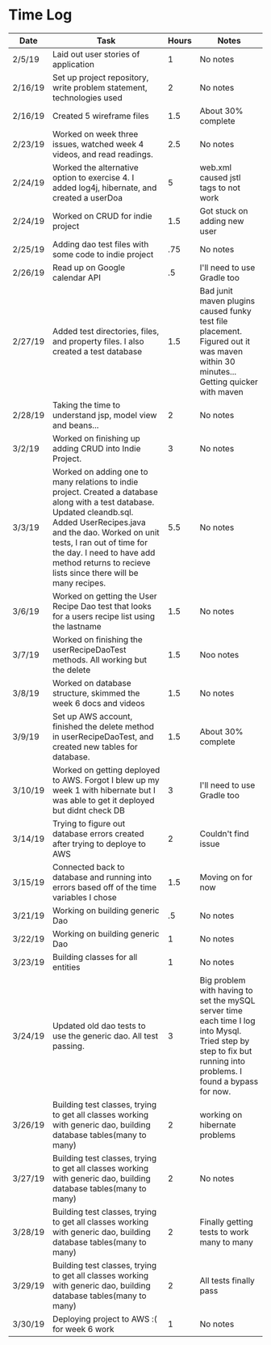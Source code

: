 # Time Log

| Date | Task | Hours | Notes|
|------|------|-------|------|
|2/5/19| Laid out user stories of application | 1 | No notes|
|2/16/19|Set up project repository, write problem statement, technologies used| 2 | No notes|
|2/16/19|Created 5 wireframe files | 1.5 | About 30% complete|
|2/23/19|Worked on week three issues, watched week 4 videos, and read readings.| 2.5 | No notes|
|2/24/19|Worked the alternative option to exercise 4.  I added log4j, hibernate, and created a userDoa| 5 | web.xml caused jstl tags to not work|
|2/24/19|Worked on CRUD for indie project | 1.5 | Got stuck on adding new user|
|2/25/19|Adding dao test files with some code to indie project| .75 | No notes|
|2/26/19|Read up on Google calendar API| .5 | I'll need to use Gradle too |
|2/27/19|Added test directories, files, and property files.  I also created a test database| 1.5| Bad junit maven plugins caused funky test file placement.  Figured out it was maven within 30 minutes... Getting quicker with maven|
|2/28/19|Taking the time to understand jsp, model view and beans...| 2 | No notes |
|3/2/19|Worked on finishing up adding CRUD into Indie Project. | 3 | No notes |
|3/3/19|Worked on adding one to many relations to indie project.  Created a database along with a test database.  Updated cleandb.sql.  Added UserRecipes.java and the dao.  Worked on unit tests, I ran out of time for the day.  I need to have add method returns to recieve lists since there will be many recipes. | 5.5 | No notes|
|3/6/19|Worked on getting the User Recipe Dao test that looks for a users recipe list using the lastname| 1.5 | No notes |
|3/7/19|Worked on finishing the userRecipeDaoTest methods.  All working but the delete | 1.5 | Noo notes|
|3/8/19|Worked on database structure, skimmed the week 6 docs and videos | 1.5 | No notes|
|3/9/19|Set up AWS account, finished the delete method in userRecipeDaoTest, and created new tables for database.| 1.5 | About 30% complete|
|3/10/19|Worked on getting deployed to AWS.  Forgot I blew up my week 1 with hibernate but I was able to get it deployed but didnt check DB| 3 | I'll need to use Gradle too |
|3/14/19|Trying to figure out database errors created after trying to deploye to AWS | 2 | Couldn't find issue|
|3/15/19|Connected back to database and running into errors based off of the time variables I chose| 1.5| Moving on for now|
|3/21/19|Working on building generic Dao| .5 | No notes|
|3/22/19|Working on building generic Dao| 1 | No notes|
|3/23/19|Building classes for all entities| 1 | No notes|
|3/24/19|Updated old dao tests to use the generic dao.  All test passing.| 3 | Big problem with having to set the mySQL server time each time I log into Mysql.  Tried step by step to fix but running into problems.  I found a bypass for now.|
|3/26/19|Building test classes, trying to get all classes working with generic dao, building database tables(many to many)| 2 | working on hibernate problems|
|3/27/19|Building test classes, trying to get all classes working with generic dao, building database tables(many to many)| 2 | No notes|
|3/28/19|Building test classes, trying to get all classes working with generic dao, building database tables(many to many)| 2 | Finally getting tests to work many to many|
|3/29/19|Building test classes, trying to get all classes working with generic dao, building database tables(many to many)| 2 | All tests finally pass|
|3/30/19|Deploying project to AWS :( for week 6 work| 1 | No notes|